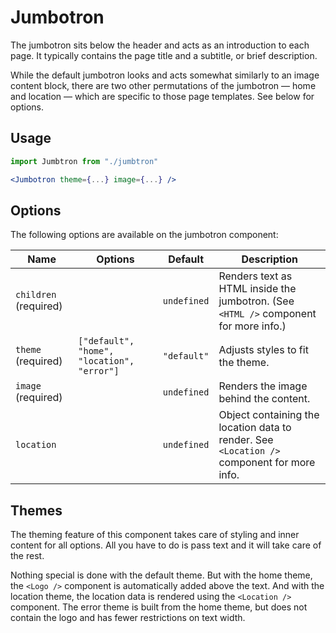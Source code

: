 # Jumbotron

The jumbotron sits below the header and acts as an introduction to each page. It
typically contains the page title and a subtitle, or brief description.

While the default jumbotron looks and acts somewhat similarly to an image
content block, there are two other permutations of the jumbotron — home and
location — which are specific to those page templates. See below for options.

## Usage

```jsx
import Jumbtron from "./jumbtron"

<Jumbotron theme={...} image={...} />
```

## Options

The following options are available on the jumbotron component:

| Name                  | Options                                    | Default     | Description                                                                                |
| --------------------- | ------------------------------------------ | ----------- | ------------------------------------------------------------------------------------------ |
| `children` (required) |                                            | `undefined` | Renders text as HTML inside the jumbotron. (See `<HTML />` component for more info.)       |
| `theme` (required)    | `["default", "home", "location", "error"]` | `"default"` | Adjusts styles to fit the theme.                                                           |
| `image` (required)    |                                            | `undefined` | Renders the image behind the content.                                                      |
| `location`            |                                            | `undefined` | Object containing the location data to render. See `<Location />` component for more info. |

## Themes

The theming feature of this component takes care of styling and inner content
for all options. All you have to do is pass text and it will take care of the
rest.

Nothing special is done with the default theme. But with the home theme, the
`<Logo />` component is automatically added above the text. And with the
location theme, the location data is rendered using the `<Location />`
component. The error theme is built from the home theme, but does not contain
the logo and has fewer restrictions on text width.
